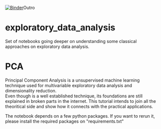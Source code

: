 [![Binder](http://mybinder.org/badge_logo.svg)](https://mybinder.org/v2/gh/caiomiyashiro/exploratory_data_analysis/master)Outro

# exploratory_data_analysis
Set of notebooks going deeper on understanding some classical approaches on exploratory data analysis.

# PCA
Principal Component Analysis is a unsupervised machine learning technique used for multivariable exploratory data analysis and dimensionality reduction.  
Even though is a well established technique, its foundations are still explained in broken parts in the internet. This tutorial intends to join all the theoritical side and show how it connects with the practical applications.

The notebook depends on a few python packages. If you want to rerun it, please install the required packages on "requirements.txt"
